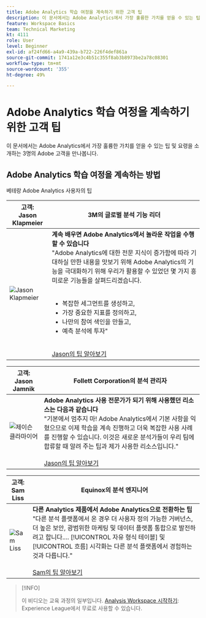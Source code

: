 ```yaml
---
title: Adobe Analytics 학습 여정을 계속하기 위한 고객 팁
description: 이 문서에서는 Adobe Analytics에서 가장 훌륭한 가치를 얻을 수 있는 팁 및 요령을 소개하는 3명의 Adobe 고객을 만나봅니다.
feature: Workspace Basics
team: Technical Marketing
kt: 4111
role: User
level: Beginner
exl-id: af24fd66-a4a9-439a-b722-226f4def861a
source-git-commit: 1741a12e3c4b51c355f8ab3b8973be2a78c08301
workflow-type: tm+mt
source-wordcount: '355'
ht-degree: 49%

---
```


# Adobe Analytics 학습 여정을 계속하기 위한 고객 팁

이 문서에서는 Adobe Analytics에서 가장 훌륭한 가치를 얻을 수 있는 팁 및 요령을 소개하는 3명의 Adobe 고객을 만나봅니다.

## Adobe Analytics 학습 여정을 계속하는 방법

베테랑 Adobe Analytics 사용자의 팁

| 고객:<br>Jason Klapmeier | 3M의 글로벌 분석 기능 리더 |
|------------|------------|
| ![Jason Klapmeier](assets/jasonklapmeier.jpg) | **계속 배우면 Adobe Analytics에서 놀라운 작업을 수행할 수 있습니다** <br> &quot;Adobe Analytics에 대한 전문 지식이 증가함에 따라 기대하실 만한 내용을 맛보기 위해 Adobe Analytics의 기능을 극대화하기 위해 우리가 활용할 수 있었던 몇 가지 흥미로운 기능들을 살펴드리겠습니다. <br><br><ul><li>복잡한 세그먼트를 생성하고,</li><li>가장 중요한 지표를 정의하고,</li><li>나만의 참여 색인을 만들고,</li><li>예측 분석에 투자&quot;</li></ul><br>[Jason의 팁 알아보기](https://experienceleaguecommunities.adobe.com/t5/Adobe-Analytics-Discussions/Incredible-Things-You-Can-Do-in-Adobe-Analytics/td-p/354333) |

| 고객:<br>Jason Jamnik | Follett Corporation의 분석 관리자 |
|------------|------------|
| ![제이슨 클라마이어](assets/jasonjamnik.jpg) | **Adobe Analytics 사용 전문가가 되기 위해 사용했던 리소스는 다음과 같습니다** <br> &quot;기본에서 멈추지 마! Adobe Analytics에서 기본 사항을 익혔으므로 이제 학습을 계속 진행하고 더욱 복잡한 사용 사례를 진행할 수 있습니다. 이것은 새로운 분석가들이 우리 팀에 합류할 때 알려 주는 팁과 제가 사용한 리소스입니다.&quot;<br><br>[Jason의 팁 알아보기](https://experienceleaguecommunities.adobe.com/t5/Adobe-Analytics-Discussions/Here-are-the-resources-I-used-to-become-an-expert-at-using-Adobe/m-p/354226) |

| 고객:<br>Sam Liss | Equinox의 분석 엔지니어 |
|------------|------------|
| ![Sam Liss](assets/samliss.jpg) | **다른 Analytics 제품에서 Adobe Analytics으로 전환하는 팁** <br> &quot;다른 분석 플랫폼에서 온 경우 더 사용자 정의 가능한 거버넌스, 더 높은 보안, 광범위한 마케팅 및 데이터 플랫폼 통합으로 발전하려고 합니다.... [!UICONTROL 자유 형식 테이블] 및 [!UICONTROL 흐름] 시각화는 다른 분석 플랫폼에서 경험하는 것과 다릅니다.&quot;<br><br>[Sam의 팁 알아보기](https://experienceleaguecommunities.adobe.com/t5/Adobe-Analytics-Discussions/An-Analyst-s-Quick-Start-Guide-Switching-to-Adobe/td-p/354312) |

>[!INFO]
>
> 이 비디오는 교육 과정의 일부입니다. [Analysis Workspace 시작하기](https://experienceleague.adobe.com/?recommended=Analytics-U-1-2020.1.workspace): Experience League에서 무료로 사용할 수 있습니다.

